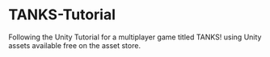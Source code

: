 # TANKS-Tutorial
Following the Unity Tutorial for a multiplayer game titled TANKS! using Unity assets available free on the asset store.
